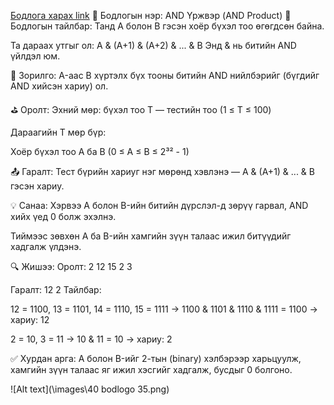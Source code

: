 <a href="https://www.hackerrank.com/challenges/and-product/problem?isFullScreen=true">Бодлога харах link</a>
🔩 Бодлогын нэр: AND Үржвэр (AND Product)
📘 Бодлогын тайлбар:
Танд A болон B гэсэн хоёр бүхэл тоо өгөгдсөн байна.

Та дараах утгыг ол:
A & (A+1) & (A+2) & ... & B
Энд & нь битийн AND үйлдэл юм.

🎯 Зорилго:
A-аас B хүртэлх бүх тооны битийн AND нийлбэрийг (бүгдийг AND хийсэн хариу) ол.

⛳ Оролт:
Эхний мөр: бүхэл тоо T — тестийн тоо (1 ≤ T ≤ 100)

Дараагийн T мөр бүр:

Хоёр бүхэл тоо A ба B (0 ≤ A ≤ B ≤ 2³² - 1)

📤 Гаралт:
Тест бүрийн хариуг нэг мөрөнд хэвлэнэ — A & (A+1) & ... & B гэсэн хариу.

💡 Санаа:
Хэрвээ A болон B-ийн битийн дүрслэл-д зөрүү гарвал, AND хийх үед 0 болж эхэлнэ.

Тиймээс зөвхөн A ба B-ийн хамгийн зүүн талаас ижил битүүдийг хадгалж үлдэнэ.

🔍 Жишээ:
Оролт:
2
12 15
2 3

Гаралт:
12
2
Тайлбар:

12 = 1100, 13 = 1101, 14 = 1110, 15 = 1111
→ 1100 & 1101 & 1110 & 1111 = 1100 → хариу: 12

2 = 10, 3 = 11
→ 10 & 11 = 10 → хариу: 2

✅ Хурдан арга:
A болон B-ийг 2-тын (binary) хэлбэрээр харьцуулж, хамгийн зүүн талаас яг ижил хэсгийг хадгалж, бусдыг 0 болгоно.


![Alt text](\images\40 bodlogo 35.png)